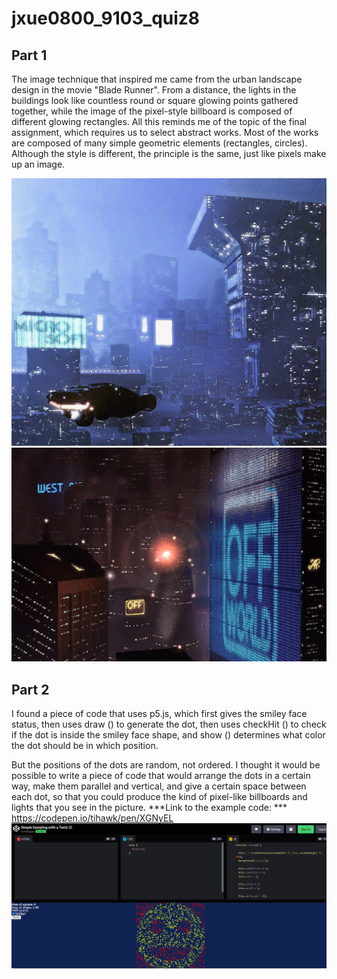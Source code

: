 # jxue0800_9103_quiz8

## Part 1
The image technique that inspired me came from the urban landscape design in the movie "Blade Runner". From a distance, the lights in the buildings look like countless round or square glowing points gathered together, while the image of the pixel-style billboard is composed of different glowing rectangles. All this reminds me of the topic of the final assignment, which requires us to select abstract works. Most of the works are composed of many simple geometric elements (rectangles, circles). Although the style is different, the principle is the same, just like pixels make up an image.

![image1](ReadmeImages/197c22235e0f32931fdfce1f7df90b9f83729172.jpeg)
![image2](ReadmeImages/Blade-Runner-Game-Cityscape.jpg)

## Part 2
I found a piece of code that uses p5.js, which first gives the smiley face status, then uses draw () to generate the dot, then uses checkHit () to check if the dot is inside the smiley face shape, and show () determines what color the dot should be in which position. 

But the positions of the dots are random, not ordered. I thought it would be possible to write a piece of code that would arrange the dots in a certain way, make them parallel and vertical, and give a certain space between each dot, so that you could produce the kind of pixel-like billboards and lights that you see in the picture.
***Link to the example code: *** https://codepen.io/tihawk/pen/XGNyEL
![alt text](ReadmeImages/微信图片_20240502225104.png)